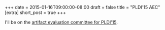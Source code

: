 +++
date = 2015-01-16T09:00:00-08:00
draft = false
title = "PLDI'15 AEC"
[extra]
short_post = true
+++

I'll be on the [artifact evaluation committee for PLDI'15][aec].

[aec]: http://conf.researchr.org/track/pldi2015/PLDI+2015+Artifact+Evaluation

